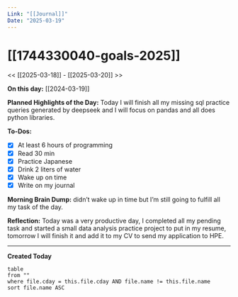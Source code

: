 ```yaml
---
Link: "[[Journal]]"
Date: "2025-03-19"
---
```


# [[1744330040-goals-2025]]

<< [[2025-03-18]] - [[2025-03-20]] >>

**On this day:** [[2024-03-19]]

**Planned Highlights of the Day:**
Today I will finish all my missing sql practice queries generated by deepseek and I will focus on pandas and all does python libraries.

**To-Dos:**

- [x] At least 6 hours of programming
- [x] Read 30 min
- [x] Practice Japanese
- [x] Drink 2 liters of water
- [x] Wake up on time
- [x] Write on my journal

**Morning Brain Dump:**
didn’t wake up in time but I’m still going to fulfill all my task of the day.

**Reflection:**
Today was a very productive day, I completed all my pending task and started a small data analysis practice project to put in my resume, tomorrow I will finish it and add it to my CV to send my application to HPE.

---

**Created Today**

```dataview
table
from ""
where file.cday = this.file.cday AND file.name != this.file.name
sort file.name ASC
```
